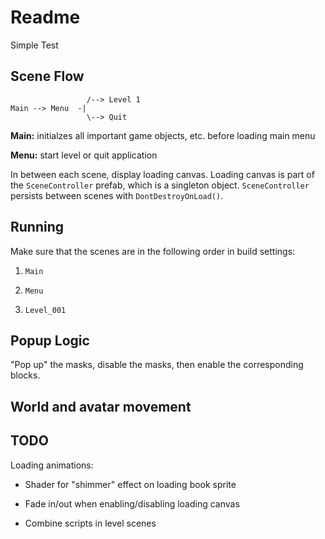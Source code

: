 # Readme

Simple Test

## Scene Flow

```
                 /--> Level 1
Main --> Menu  -|
                 \--> Quit
```

**Main:** initialzes all important game objects, etc. before loading main menu

**Menu:** start level or quit application

In between each scene, display loading canvas. Loading canvas is part of the `SceneController` prefab, which is a singleton object. `SceneController` persists between scenes with `DontDestroyOnLoad()`.

## Running

Make sure that the scenes are in the following order in build settings:

1. `Main`

2. `Menu`

3. `Level_001`

## Popup Logic

"Pop up" the masks, disable the masks, then enable the corresponding blocks. 

## World and avatar movement



## TODO

Loading animations:

- Shader for "shimmer" effect on loading book sprite

- Fade in/out when enabling/disabling loading canvas

- Combine scripts in level scenes
